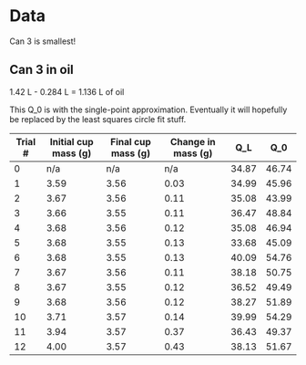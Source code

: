 # Data
Can 3 is smallest!

## Can 3 in oil
1.42 L - 0.284 L = 1.136 L of oil

This Q_0 is with the single-point approximation. Eventually it will hopefully be replaced by the least squares circle fit stuff.

| Trial # | Initial cup mass (g) | Final cup mass (g) | Change in mass (g) | Q_L   | Q_0   |
| ------- | -------------------- | ------------------ | ------------------ | ----- | ----- |
|    0    | n/a                  | n/a                | n/a                | 34.87 | 46.74 |
|    1    | 3.59                 | 3.56               | 0.03               | 34.99 | 45.96 |
|    2    | 3.67                 | 3.56               | 0.11               | 35.08 | 43.99 |
|    3    | 3.66                 | 3.55               | 0.11               | 36.47 | 48.84 |
|    4    | 3.68                 | 3.56               | 0.12               | 35.08 | 46.94 |
|    5    | 3.68                 | 3.55               | 0.13               | 33.68 | 45.09 |
|    6    | 3.68                 | 3.55               | 0.13               | 40.09 | 54.76 |
|    7    | 3.67                 | 3.56               | 0.11               | 38.18 | 50.75 |
|    8    | 3.67                 | 3.55               | 0.12               | 36.52 | 49.49 |
|    9    | 3.68                 | 3.56               | 0.12               | 38.27 | 51.89 |
|   10    | 3.71                 | 3.57               | 0.14               | 39.99 | 54.29 |
|   11    | 3.94                 | 3.57               | 0.37               | 36.43 | 49.37 |
|   12    | 4.00                 | 3.57               | 0.43               | 38.13 | 51.67 |

